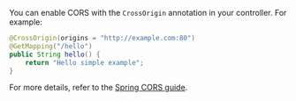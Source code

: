 You can enable CORS with the `CrossOrigin` annotation in your controller. For example:

```java
@CrossOrigin(origins = "http://example.com:80")
@GetMapping("/hello")
public String hello() {
    return "Hello simple example";
}
```

For more details, refer to the [Spring CORS guide](https://spring.io/guides/gs/rest-service-cors/).
